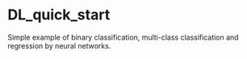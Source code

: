 # DL_quick_start
Simple example of binary classification, multi-class classification and regression by neural networks.
